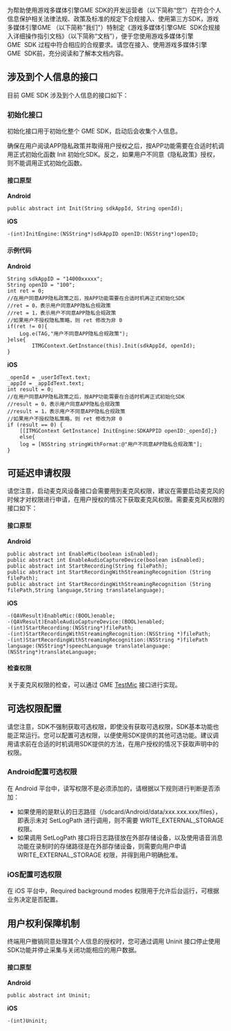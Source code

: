 为帮助使用游戏多媒体引擎GME SDK的开发运营者（以下简称“您”）在符合个人信息保护相关法律法规、政策及标准的规定下合规接入、使用第三方SDK，游戏多媒体引擎GME （以下简称"我们"）特制定《游戏多媒体引擎GME  SDK合规接入详细操作指引文档》（以下简称“文档”），便于您使用游戏多媒体引擎GME  SDK 过程中符合相应的合规要求。请您在接入、使用游戏多媒体引擎GME  SDK前，充分阅读和了解本文档内容。


## 涉及到个人信息的接口

目前 GME SDK 涉及到个人信息的接口如下：

### 初始化接口
初始化接口用于初始化整个 GME SDK，启动后会收集个人信息。


<dx-alert infotype="notice" title="注意">
确保在用户阅读APP隐私政策并取得用户授权之后，按APP功能需要在合适时机调用正式初始化函数 Init 初始化SDK。反之，如果用户不同意《隐私政策》授权，则不能调用正式初始化函数。
</dx-alert>


#### 接口原型
**Android**
```
public abstract int Init(String sdkAppId, String openId);
```

**iOS**
```
-(int)InitEngine:(NSString*)sdkAppID openID:(NSString*)openID;
```

#### 示例代码
**Android**
```
String sdkAppID = "14000xxxxx";
String openID = "100";
int ret = 0;
//在用户同意APP隐私政策之后，按APP功能需要在合适时机再正式初始化SDK
//ret = 0，表示用户同意APP隐私合规政策
//ret = 1，表示用户不同意APP隐私合规政策
//如果用户不授权隐私策略，则 ret 修改为非 0 
if(ret != 0){
    Log.e(TAG,"用户不同意APP隐私合规政策");
}else{
		ITMGContext.GetInstance(this).Init(sdkAppId, openId);
}
```

**iOS**

```
_openId = _userIdText.text;
_appId = _appIdText.text;
int result = 0;
//在用户同意APP隐私政策之后，按APP功能需要在合适时机再正式初始化SDK
//result = 0，表示用户同意APP隐私合规政策
//result = 1，表示用户不同意APP隐私合规政策
//如果用户不授权隐私策略，则 ret 修改为非 0 
if (result == 0) {
	[[ITMGContext GetInstance] InitEngine:SDKAPPID openID:_openId];}
	else{
	log = [NSString stringWithFormat:@"用户不同意APP隐私合规政策"];
}
```


## 可延迟申请权限

请您注意，启动麦克风设备接口会需要用到麦克风权限，建议在需要启动麦克风的时候才对权限进行申请，在用户授权的情况下获取麦克风权限。需要麦克风权限的接口如下：

#### 接口原型
**Android**
```
public abstract int EnableMic(boolean isEnabled);
public abstract int EnableAudioCaptureDevice(boolean isEnabled);
public abstract int StartRecording(String filePath);
public abstract int StartRecordingWithStreamingRecognition (String filePath);
public abstract int StartRecordingWithStreamingRecognition (String filePath,String language,String translatelanguage);
```

**iOS**
```
-(QAVResult)EnableMic:(BOOL)enable;
-(QAVResult)EnableAudioCaptureDevice:(BOOL)enabled;
-(int)StartRecording:(NSString*)filePath;
-(int)StartRecordingWithStreamingRecognition:(NSString *)filePath;
-(int)StartRecordingWithStreamingRecognition:(NSString *)filePath language:(NSString*)speechLanguage translatelanguage:(NSString*)translateLanguage;
```

#### 检查权限
关于麦克风权限的检查，可以通过 GME [TestMic](https://cloud.tencent.com/document/product/607/48324#.E6.A3.80.E6.9F.A5.E9.BA.A6.E5.85.8B.E9.A3.8E.E8.AE.BE.E5.A4.87.E7.8A.B6.E6.80.81) 接口进行实现。


## 可选权限配置
请您注意，SDK不强制获取可选权限，即使没有获取可选权限，SDK基本功能也能正常运行。您可以配置可选权限，以便使用SDK提供的其他可选功能。建议调用请求前在合适的时机调用SDK提供的方法，在用户授权的情况下获取声明中的权限。

### Android配置可选权限
在 Android 平台中，读写权限不是必须添加的，请根据以下规则进行判断是否添加：

 - 如果使用的是默认的日志路径（/sdcard/Android/data/xxx.xxx.xxx/files），即表示未对 SetLogPath 进行调用，则不需要 WRITE_EXTERNAL_STORAGE 权限。
 - 如果调用 SetLogPath 接口将日志路径放在外部存储设备，以及使用语音消息功能在录制时的存储路径是在外部存储设备，则需要向用户申请 WRITE_EXTERNAL_STORAGE 权限，并得到用户明确批准。

### iOS配置可选权限
在 iOS 平台中，Required background modes 权限用于允许后台运行，可根据业务决定是否配置。


## 用户权利保障机制

终端用户撤销同意处理其个人信息的授权时，您可通过调用 Uninit 接口停止使用SDK功能并停止采集与关闭功能相应的用户数据。

#### 接口原型
**Android**
```
public abstract int Uninit;
```

**iOS**
```
-(int)Uninit;
```